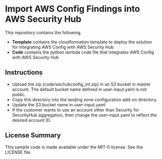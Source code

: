 # Import AWS Config Findings into AWS Security Hub

This repository contains the following.

- **Template** contains the cloudformation template to deploy the solution for integrating AWS Config with AWS Security Hub
- **Code** contains the python lambda code file that integrates AWS Config with AWS Security Hub

## Instructions

* Upload the zip (code/sechubconfig_int.zip) in an S3 bucket in master account. The default bucket name defined in user-input.yaml is not public.
* Copy this directory into the landing zone configuration add-on directory.
* Update the S3 bucket name in user-input.yaml
* If the customer wants to use an account other than Security for SecurityHub aggregation, then change the user-input.yaml to reflect the desired account ID.


## License Summary

This sample code is made available under the MIT-0 license. See the LICENSE file.